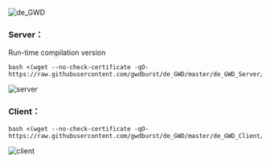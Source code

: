 ![de_GWD](https://i.loli.net/2019/06/05/5cf78011df0b260138.png)


### Server：

Run-time compilation version
```
bash <(wget --no-check-certificate -qO- https://raw.githubusercontent.com/gwdburst/de_GWD/master/de_GWD_Server/server)
```

![server](https://i.loli.net/2019/06/14/5d03ad95b24e979626.png)

### Client：
```
bash <(wget --no-check-certificate -qO- https://raw.githubusercontent.com/gwdburst/de_GWD/master/de_GWD_Client/client)
```
![client](https://i.loli.net/2019/06/14/5d03acb0d7c8a12948.png)
